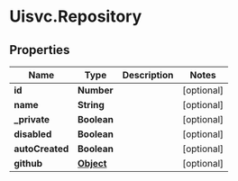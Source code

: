 # Uisvc.Repository

## Properties

Name | Type | Description | Notes
------------ | ------------- | ------------- | -------------
**id** | **Number** |  | [optional] 
**name** | **String** |  | [optional] 
**_private** | **Boolean** |  | [optional] 
**disabled** | **Boolean** |  | [optional] 
**autoCreated** | **Boolean** |  | [optional] 
**github** | [**Object**](.md) |  | [optional] 


